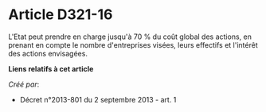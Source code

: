 # Article D321-16

L'Etat peut prendre en charge jusqu'à 70 % du coût global des actions, en prenant en compte le nombre d'entreprises visées,
leurs effectifs et l'intérêt des actions envisagées.

**Liens relatifs à cet article**

_Créé par_:

  - Décret n°2013-801 du 2 septembre 2013 - art. 1
